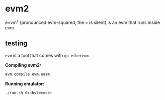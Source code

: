 # evm2

e=vm² (pronounced evm-squared; the = is silent) is an evm that runs inside evm.

## testing

`evm` is a tool that comes with `go-ethereum`.


**Compiling evm2:**

```sh
evm compile evm.easm
```

**Running emulator:**

```sh
./run.sh 0x<bytecode>
```
